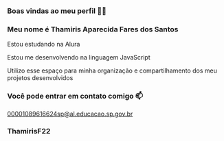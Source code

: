 ### Boas vindas ao meu perfil 💙💙

### Meu nome é Thamiris Aparecida Fares dos Santos

Estou estudando na Alura

Estou me desenvolvendo na linguagem JavaScript

Utilizo esse espaço para minha organização e compartilhamento dos meu projetos desenvolvidos

### Você pode entrar em contato comigo 📫
00001089616624sp@al.educacao.sp.gov.br

### ThamirisF22
